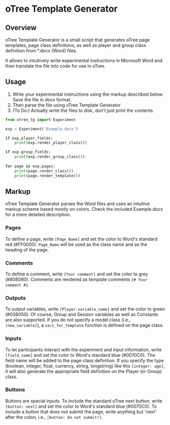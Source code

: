 # oTree Template Generator
## Overview
oTree Template Generator is a small script that generates oTree page templates, page class definitions, as well as player and group class definition from *.docx (Word) files.

It allows to intuitively write experimental instructions in Microsoft Word and then translate the file into code for use in oTree. 

## Usage
1. Write your experimental instructions using the markup described below. Save the file in docx format.
2. Then parse the file using oTree Template Generator
3. (To Do:) Actually write the files to disk, don't just print the contents.

```python
from otree_tg import Experiment

exp = Experiment('Example.docx')

if exp.player_fields:
    print(exp.render_player_class())

if exp.group_fields:
    print(exp.render_group_class())
    
for page in exp.pages:
    print(page.render_class())
    print(page.render_template())
```

## Markup
oTree Template Generator parses the Word files and uses an intuitive markup scheme based mostly on colors. Check the included Example.docx for a more detailed description.

### Pages
To define a page, write ```[Page_Name]``` and set the color to Word's standard red (#FF0000). ```Page_Name``` will be used as the class name and as the heading of the page.

### Comments
To define a comment, write ```[Your comment]``` and set the color to grey (#808080). Comments are rendered as template comments ```{# Your comment #}```.

### Outputs
To output variables, write ```[Player.variable_name]``` and set the color to green (#00B050). Of course, Group and Session variables as well as Constants are also supported. If you do not specify a model class (i.e., ```[new_variable]```), a ```vars_for_template``` function is defined on the page class.

### Inputs
To let participants interact with the experiment and input information, write ```[field_name]``` and set the color to Word's standard blue (#0070C0). The field name will be added to the page class definition. If you specify the type (boolean, integer, float, currency, string, longstring) like this ```[integer: age]```, it will also generate the appropriate field definition on the Player (or Group) class.

### Buttons
Buttons are special inputs. To include the standard oTree next button, write ```[button: next]``` and set the color to Word's standard blue (#0070C0). To include a button that does not submit the page, write anything but 'next' after the colon, i.e., ```[button: Do not submit!]```.
